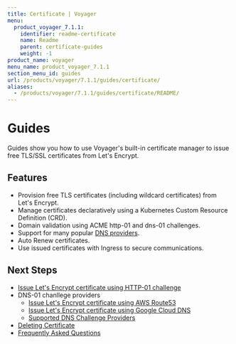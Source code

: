 ```yaml
---
title: Certificate | Voyager
menu:
  product_voyager_7.1.1:
    identifier: readme-certificate
    name: Readme
    parent: certificate-guides
    weight: -1
product_name: voyager
menu_name: product_voyager_7.1.1
section_menu_id: guides
url: /products/voyager/7.1.1/guides/certificate/
aliases:
  - /products/voyager/7.1.1/guides/certificate/README/
---
```


# Guides

Guides show you how to use Voyager's built-in certificate manager to issue free TLS/SSL certificates from Let's Encrypt.

## Features
- Provision free TLS certificates (including wildcard certificates) from Let's Encrypt.
- Manage certificates declaratively using a Kubernetes Custom Resource Definition (CRD).
- Domain validation using ACME http-01 and dns-01 challenges.
- Support for many popular [DNS providers](/products/voyager/7.1.1/guides/certificate/dns/providers).
- Auto Renew certificates.
- Use issued certificates with Ingress to secure communications.

## Next Steps
- [Issue Let's Encrypt certificate using HTTP-01 challenge](/products/voyager/7.1.1/guides/certificate/http/overview)
- DNS-01 chanllege providers
  - [Issue Let's Encrypt certificate using AWS Route53](/products/voyager/7.1.1/guides/certificate/dns/route53)
  - [Issue Let's Encrypt certificate using Google Cloud DNS](/products/voyager/7.1.1/guides/certificate/dns/google-cloud)
  - [Supported DNS Challenge Providers](/products/voyager/7.1.1/guides/certificate/dns/providers)
- [Deleting Certificate](/products/voyager/7.1.1/guides/certificate/delete)
- [Frequently Asked Questions](/products/voyager/7.1.1/guides/certificate/faq)
